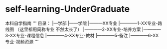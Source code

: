 # self-learning-UnderGraduate
本科自学指南
'''
目录：
|—学部
|——学院
|———XX专业
|————1-XX专业-路线图 （这里都用简称专业 不然太长了）
|————2-XX专业-培养方案
|————3-XX专业-课程信息
|————4-XX专业-教材
|————5-备注
|————6-XX专业-视频资源
'''
